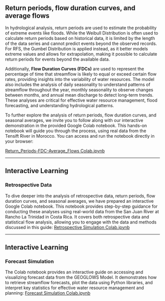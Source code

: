 ## Return periods, flow duration curves, and average flows

In hydrological analysis, return periods are used to estimate the probability of extreme events like floods. While the Weibull Distribution is often used to calculate return periods based on historical data, it is limited by the length of the data series and cannot predict events beyond the observed records. For RFS, the Gumbel Distribution is applied instead, as it better models extreme values and allows for extrapolation, making it possible to calculate return periods for events beyond the available data. 

Additionally, **Flow Duration Curves (FDCs)** are used to represent the percentage of time that streamflow is likely to equal or exceed certain flow rates, providing insights into the variability of water resources. The model also includes the analysis of daily seasonality to understand patterns of streamflow throughout the year, monthly seasonality to observe changes between months, and annual mean discharge to detect long-term trends. These analyses are critical for effective water resource management, flood forecasting, and understanding hydrological patterns. 

To further explore the analysis of return periods, flow duration curves, and seasonal averages, we invite you to follow along with our interactive demonstration in the provided Google Colab notebook. This hands-on notebook will guide you through the process, using real data from the Tensift River in Morocco. You can access and run the notebook directly in your browser:  
  
 [Return_Periods-FDC-Average_Flows Colab.ipynb](https://colab.research.google.com/drive/1UngQNuvgQyzaj2fKDhHGWK4oATljaed-?usp=sharing)

---

## Interactive Learning
### Retrospective Data

To dive deeper into the analysis of retrospective data, return periods, flow duration curves, and seasonal averages, we have prepared an interactive Google Colab notebook. This notebook provides step-by-step guidance for conducting these analyses using real-world data from the San Juan River at Rancho La Trinidad in Costa Rica. It covers both retrospective data and statistical flow analysis, allowing you to engage with the data and methods discussed in this guide: [Retrospective Simulation Colab.ipynb](https://colab.research.google.com/drive/1P3yNvE1EoQ9U8emCsMkm18CSpKWahvc5?usp=sharing)

---

## Interactive Learning 
### Forecast Simulation

The Colab notebook provides an interactive guide on accessing and visualizing forecast data from the GEOGLOWS Model. It demonstrates how to retrieve streamflow forecasts, plot the data using Python libraries, and interpret key statistics for effective water resource management and planning: [Forecast Simulation Colab.ipynb](https://colab.research.google.com/drive/1C2-zkxGC7U280U2CRkSK2TbQD1nr2H1T?usp=drive_link)
